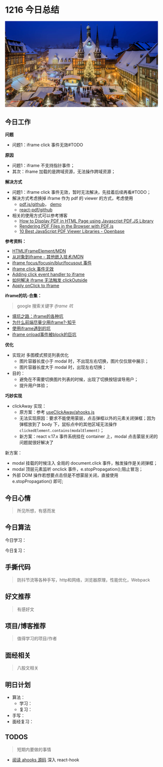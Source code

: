 
# 1216 今日总结

![](./bg-imgs/1216.jpg)


## 今日工作

**问题**

- 问题1：iframe click 事件无效#TODO

**原因**

- 问题1：iframe 不支持指针事件；
- 其次：iframe  加载的是跨域资源，无法操作跨域资源；

**解决方式**

- 问题1：iframe click 事件无效，暂时无法解决，先挂着后续再看#TODO；
- 解决方式考虑换掉 iframe 作为 pdf 的 viewer 的方式，考虑使用 
  - [pdf.js/github](https://github.com/mozilla/pdf.js#online-demo)， [demo](https://mozilla.github.io/pdf.js/web/viewer.html)
  - [react-pdf/github](https://github.com/diegomura/react-pdf)
- 相关的使用方式可以参考博客 
  - [How to Display PDF in HTML Page using Javascript PDF.JS Library](https://usefulangle.com/post/20/pdfjs-tutorial-1-preview-pdf-during-upload-wih-next-prev-buttons)
  - [Rendering PDF Files in the Browser with PDF.js](https://pspdfkit.com/blog/2018/render-pdfs-in-the-browser-with-pdf-js/)
  - [10 Best JavaScript PDF Viewer Libraries - Openbase](https://openbase.com/categories/js/best-javascript-pdf-viewer-libraries)




**参考资料：**

- [HTMLIFrameElement/MDN](https://developer.mozilla.org/zh-CN/docs/Web/API/HTMLIFrameElement)
- [从对象到iframe - 其他嵌入技术/MDN](https://developer.mozilla.org/zh-CN/docs/Learn/HTML/Multimedia_and_embedding/Other_embedding_technologies)
- [iframe focus/focusin/blur/focusout 事件](https://www.cnblogs.com/RuMengkai/p/6230917.html)
- [iframe click 事件无效](https://www.cnblogs.com/mark21/p/13503271.html)
- [Adding click event handler to iframe](https://stackoverflow.com/questions/6452502/adding-click-event-handler-to-iframe)
- [如何解决 iframe 无法触发 clickOutside](https://zhuanlan.zhihu.com/p/38392987)
- [Apply onClick to Iframe](https://stackoverflow.com/questions/10071431/apply-onclick-to-iframe/44389097) 

**iframe的坑-合集：**

> google 搜索关键字 *iframe 坑*

- [填坑之路：iframe的各种坑](https://www.jianshu.com/p/1c1c2bcd027a)
- [为什么前端尽量少用iframe?-知乎](https://www.zhihu.com/question/23683645)
- [使用iframe遇到的坑](https://juejin.cn/post/6861931394218590221)
- [iframe onload事件被block的巨坑](https://segmentfault.com/a/1190000020144165)

**优化**

- 实现对 多图模式预览列表优化
  - 图片容器长度小于 modal 时，不出现左右切换，图片仅仅居中展示；
  - 图片容器长度大于 modal 时，出现左右切换；
- 目的：
  - 避免在不需要切换图片列表的时候，出现了切换按钮误导用户；
  - 提升用户体验；


**巧妙实现**

- clickAway 实现：
  - 原方案：参考 [useClickAway/ahooks.js](https://ahooks.js.org/zh-CN/hooks/use-click-away)
  - 无法实现原因：要求不能使用蒙层，点击弹框以外的元素关闭弹框；因为弹框放到了 body 下，鼠标点中的其他区域无法操作 `clickedElement.contains(modalElement)`；
  - 新方案：react v.17.x 事件系统挂在 container 上，modal 点击蒙层关闭的问题就很好解决了

新方案：

- modal 挂载的时候注入 全局的 document.click 事件，触发操作是关闭弹框；
- modal 顶层元素监听 onclick 事件，e.stopPropagation();阻止冒泡；
- 外部 DOM 操作若想要点击但是不想蒙层关闭，直接使用 e.stopPropagation() 即可;




## 今日心情
> 所见所想，有感而发


## 今日算法

今日学习：


今日复习：


## 手撕代码
> 防抖节流等各种手写，http和网络，浏览器原理，性能优化，Webpack


## 好文推荐
> 有感好文


## 项目/博客推荐
> 值得学习的项目/作者


## 面经相关
> 八股文相关

## 明日计划

- 算法：
  - 学习：
  - 复习：
- 手写：
- 面经复习：

## TODOS
> 短期内要做的事情

- [阅读 ahooks 源码](https://ahooks.js.org/zh-CN/hooks/use-request/index) 深入 react-hook